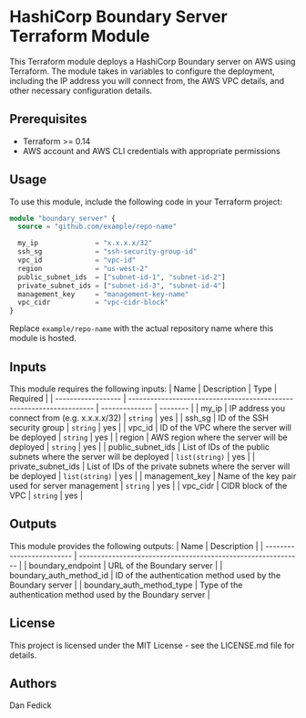 # HashiCorp Boundary Server Terraform Module

This Terraform module deploys a HashiCorp Boundary server on AWS using Terraform. The module takes in variables to configure the deployment, including the IP address you will connect from, the AWS VPC details, and other necessary configuration details.

## Prerequisites

* Terraform >= 0.14
* AWS account and AWS CLI credentials with appropriate permissions

## Usage

To use this module, include the following code in your Terraform project:

```terraform
module "boundary_server" {
  source = "github.com/example/repo-name"

  my_ip              = "x.x.x.x/32"
  ssh_sg             = "ssh-security-group-id"
  vpc_id             = "vpc-id"
  region             = "us-west-2"
  public_subnet_ids  = ["subnet-id-1", "subnet-id-2"]
  private_subnet_ids = ["subnet-id-3", "subnet-id-4"]
  management_key     = "management-key-name"
  vpc_cidr           = "vpc-cidr-block"
}
```

Replace `example/repo-name` with the actual repository name where this module is hosted.

## Inputs

This module requires the following inputs:
| Name               | Description                                                          | Type           | Required |
| ------------------ | -------------------------------------------------------------------- | -------------- | -------- |
| my_ip              | IP address you connect from (e.g. x.x.x.x/32)                        | `string`       | yes      |
| ssh_sg             | ID of the SSH security group                                         | `string`       | yes      |
| vpc_id             | ID of the VPC where the server will be deployed                      | `string`       | yes      |
| region             | AWS region where the server will be deployed                         | `string`       | yes      |
| public_subnet_ids  | List of IDs of the public subnets where the server will be deployed  | `list(string)` | yes      |
| private_subnet_ids | List of IDs of the private subnets where the server will be deployed | `list(string)` | yes      |
| management_key     | Name of the key pair used for server management                      | `string`       | yes      |
| vpc_cidr           | CIDR block of the VPC                                                | `string`       | yes      |

## Outputs

This module provides the following outputs:
| Name                      | Description                                                   |
| ------------------------- | ------------------------------------------------------------- |
| boundary_endpoint         | URL of the Boundary server                                    |
| boundary_auth_method_id   | ID of the authentication method used by the Boundary server   |
| boundary_auth_method_type | Type of the authentication method used by the Boundary server |

## License

This project is licensed under the MIT License - see the LICENSE.md file for details.

## Authors

Dan Fedick